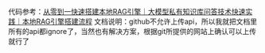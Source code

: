代码参考：[从零到一快速搭建本地RAG引擎｜大模型私有知识库问答技术快速实践｜本地RAG引擎搭建流程](https://www.bilibili.com/video/BV1H22DYqEqV/?spm_id_from=333.788.videopod.episodes&vd_source=87cbd3795a1d72e8c20b392ecc43c290)
文档说明：github不允许上传api，所以我就把文档里所有的api都ignore了，当然也有解决方案，根据git所提供的网站上确认可以上传就行了

